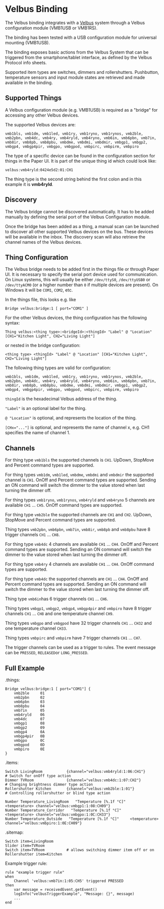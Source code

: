 # Velbus Binding

The Velbus binding integrates with a [Velbus](https://www.velbus.eu/) system through a Velbus configuration module (VMB1USB or VMB1RS).

The binding has been tested with a USB configuration module for universal mounting (VMB1USB).

The binding exposes basic actions from the Velbus System that can be triggered from the smartphone/tablet interface, as defined by the Velbus Protocol info sheets.

Supported item types are switches, dimmers and rollershutters.
Pushbutton, temperature sensors and input module states are retrieved and made available in the binding.

## Supported Things


A Velbus configuration module (e.g. VMB1USB) is required as a "bridge" for accessing any other Velbus devices.

The supported Velbus devices are:

```
vmb1bls, vmb1dm, vmb1led, vmb1ry, vmb1ryno, vmb1rynos, vmb2ble, vmb2pbn, vmb4dc, vmb4ry, vmb4ryld, vmb4ryno, vmb6in, vmb6pbn, vmb7in, vmb8ir, vmb8pb, vmb8pbu, vmbdme, vmbdmi, vmbdmir, vmbgp1, vmbgp2, vmbgp4, vmbgp4pir, vmbgpo, vmbgpod, vmbpirc, vmbpirm, vmbpiro
```

The type of a specific device can be found in the configuration section for things in the Paper UI. It is part of the unique thing id which could look like:

```
velbus:vmb4ryld:0424e5d2:01:CH1
```

The thing type is the second string behind the first colon and in this example it is **vmb4ryld**.

## Discovery

The Velbus bridge cannot be discovered automatically. It has to be added manually by defining the serial port of the Velbus Configuration module.

Once the bridge has been added as a thing, a manual scan can be launched to discover all other supported Velbus devices on the bus. These devices will be available in the inbox. The discovery scan will also retrieve the channel names of the Velbus devices.

## Thing Configuration

The Velbus bridge needs to be added first in the things file or through Paper UI.
It is necessary to specify the serial port device used for communication.
On Linux systems, this will usually be either `/dev/ttyS0`, `/dev/ttyUSB0` or `/dev/ttyACM0` (or a higher  number than `0` if multiple devices are present).
On Windows it will be `COM1`, `COM2`, etc.

In the things file, this looks e.g. like

```
Bridge velbus:bridge:1 [ port="COM1" ]
```

For the other Velbus devices, the thing configuration has the following syntax:

```
Thing velbus:<thing type>:<bridgeId>:<thingId> "Label" @ "Location" [CH1="Kitchen Light", CH2="Living Light"]
```

or nested in the bridge configuration:

```
<thing type> <thingId> "Label" @ "Location" [CH1="Kitchen Light", CH2="Living Light"]
```

The following thing types are valid for configuration:

```
vmb1bls, vmb1dm, vmb1led, vmb1ry, vmb1ryno, vmb1rynos, vmb2ble, vmb2pbn, vmb4dc, vmb4ry, vmb4ryld, vmb4ryno, vmb6in, vmb6pbn, vmb7in, vmb8ir, vmb8pb, vmb8pbu, vmbdme, vmbdmi, vmbdmir, vmbgp1, vmbgp2, vmbgp4, vmbgp4pir, vmbgpo, vmbgpod, vmbpirc, vmbpirm, vmbpiro
```

`thingId` is the hexadecimal Velbus address of the thing.

`"Label"` is an optional label for the thing.

`@ "Location"` is optional, and represents the location of the thing.

`[CHx="..."]` is optional, and represents the name of channel x, e.g. CH1 specifies the name of channel 1.


## Channels

For thing type `vmb1bls` the supported channels is `CH1`. UpDown, StopMove and Percent command types are supported.

For thing types `vmb1dm`, `vmb1led`, `vmbdme`, `vmbdmi` and `vmbdmir` the supported channel is `CH1`.
OnOff and Percent command types are supported.
Sending an ON command will switch the dimmer to the value stored when last turning the dimmer off.

For thing types `vmb1ryno`, `vmb1rynos`, `vmb4ryld` and `vmb4ryno` 5 channels are available `CH1` ... `CH5`.
OnOff command types are supported.

For thing type `vmb2ble` the supported channels are `CH1` and `CH2`. UpDown, StopMove and Percent command types are supported.

Thing types `vmb2pbn`, `vmb6pbn`, `vmb7in`, `vmb8ir`, `vmb8pb` and `vmb8pbu` have 8 trigger channels `CH1` ... `CH8`.

For thing type `vmb4dc` 4 channels are available `CH1` ... `CH4`.
OnOff and Percent command types are supported.
Sending an ON command will switch the dimmer to the value stored when last turning the dimmer off.

For thing type `vmb4ry` 4 channels are available `CH1` ... `CH4`.
OnOff command types are supported.

For thing type `vmb4dc` the supported channels are `CH1` ... `CH4`.
OnOff and Percent command types are supported.
Sending an ON command will switch the dimmer to the value stored when last turning the dimmer off.

Thing type `vmb6in`has 6 trigger channels `CH1` ... `CH6`.

Thing types `vmbgp1`, `vmbgp2`, `vmbgp4`, `vmbgp4pir` and `vmbpiro` have 8 trigger channels `CH1` ... `CH8` and one temperature channel `CH9`.

Thing types `vmbgpo` and `vmbgpod` have 32 trigger channels `CH1` ... `CH32` and one temperature channel `CH33`.

Thing types `vmbpirc` and `vmbpirm` have 7 trigger channels `CH1` ... `CH7`.

The trigger channels can be used as a trigger to rules. The event message can be `PRESSED`, `RELEASED`or `LONG_PRESSED`.

## Full Example

.things:

```
Bridge velbus:bridge:1 [ port="COM1"] {
    vmb2ble     01
    vmb2pbn     02
    vmb6pbn     03
    vmb8pbu     04
    vmb7in      05
    vmb4ryld    06
    vmb4dc      07
    vmbgp1      08
    vmbgp2      09
    vmbgp4      0A
    vmbgp4pir   0B
    vmbgpo      0C
    vmbgpod     0D
    vmbpiro     0E
}
```

.items:

```
Switch LivingRoom           {channel="velbus:vmb4ryld:1:06:CH1"}                # Switch for onOff type action
Dimmer TVRoom               {channel="velbus:vmb4dc:1:07:CH2"}                  # Changing brightness dimmer type action
Rollershutter Kitchen       {channel="velbus:vmb2ble:1:01"}                     # Controlling rollershutter or blind type action

Number Temperature_LivingRoom   "Temperature [%.1f °C]"     <temperature> channel="velbus:vmbgp1:1:08:CH09"}  
Number Temperature_Corridor   "Temperature [%.1f °C]"     <temperature> channel="velbus:vmbgpo:1:0C:CH33"}  
Number Temperature_Outside   "Temperature [%.1f °C]"     <temperature> channel="velbus:vmbpiro:1:0E:CH09"}  
```

.sitemap:

```
Switch item=LivingRoom
Slider item=TVRoom
Switch item=TVRoom          # allows switching dimmer item off or on
Rollershutter item=Kitchen
```

Example trigger rule:

```
rule "example trigger rule"
when
    Channel 'velbus:vmb7in:1:05:CH5' triggered PRESSED
then
    var message = receivedEvent.getEvent()
    logInfo("velbusTriggerExample", "Message: {}", message)
    ...
end
```
